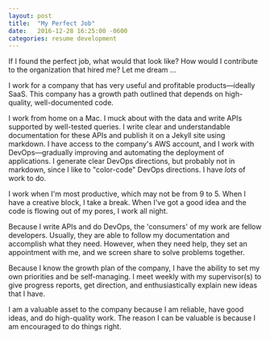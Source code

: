 ```yaml
---
layout: post
title:  "My Perfect Job"
date:   2016-12-28 16:25:00 -0600
categories: resume development
---
```


If I found the perfect job, what would that look like?  How would I contribute to the organization that hired me?  Let me dream ...

I work for a company that has very useful and profitable products&#8212;ideally SaaS.  This company has a growth path outlined that depends on high-quality, well-documented code.

I work from home on a Mac.  I muck about with the data and write APIs supported by well-tested queries.  I write clear and understandable documentation for these APIs and publish it on a Jekyll site using markdown.  I have access to the company's AWS account, and I work with DevOps&#8212;gradually improving and automating the deployment of applications.  I generate clear DevOps directions, but probably not in markdown, since I like to "color-code" DevOps directions.  I have *lots* of work to do.

I work when I'm most productive, which may not be from 9 to 5.  When I have a creative block, I take a break.  When I've got a good idea and the code is flowing out of my pores, I work all night.

Because I write APIs and do DevOps, the 'consumers' of my work are fellow developers.  Usually, they are able to follow my documentation and accomplish what they need.  However, when they need help, they set an appointment with me, and we screen share to solve problems together.

Because I know the growth plan of the company, I have the ability  to set my own priorities and be self-managing.  I meet weekly with my supervisor(s) to give progress reports, get direction, and enthusiastically explain new ideas that I have.

I am a valuable asset to the company because I am reliable, have good ideas, and do high-quality work.  The reason I can be valuable is because I am encouraged to do things right.
